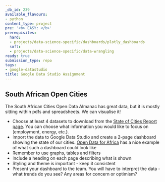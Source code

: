 ```yaml
---
_db_id: 239
available_flavours:
- python
content_type: project
pre: '<b> EASY: </b>'
prerequisites:
  hard:
  - projects/data-science-specific/dashboards/plotly_dashboards
  soft:
  - projects/data-science-specific/data-wrangling
ready: true
submission_type: repo
tags:
- google-datastudio
title: Google Data Studio Assignment
---
```


## South African Open Cities

The South African Cities Open Data Almanac has great data, but it is mostly sitting within pdfs and spreadsheets. We can visualise it!

- Choose at least 4 datasets to download from the [State of Cities Report page](http://scoda.opendata.durban/dataset/state-of-cities-report-data-2016). You can choose what information you would like to focus on (employment, energy, etc.).
- Import the data to Google Data Studio and create a 2-page dashboard showing the state of our cities. [Open Data for Africa](http://dataportal.opendataforafrica.org/ymbqap/south-africa-at-a-glance) has a nice example of what such a dashboard could look like
- Remember to use graphs, tables and filters
- Include a heading on each page describing what is shown
- Styling and theme is important - keep it consistent
- Present your dashboard to the team. You will have to interpret the data - what trends do you see? Any areas for concern or optimism?